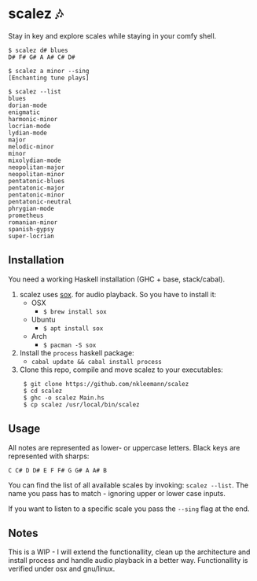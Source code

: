 # scalez :notes:

Stay in key and explore scales while staying in your comfy shell.

```
$ scalez d# blues
D# F# G# A A# C# D#

$ scalez a minor --sing
[Enchanting tune plays]

$ scalez --list
blues
dorian-mode
enigmatic
harmonic-minor
locrian-mode
lydian-mode
major
melodic-minor
minor
mixolydian-mode
neopolitan-major
neopolitan-minor
pentatonic-blues
pentatonic-major
pentatonic-minor
pentatonic-neutral
phrygian-mode
prometheus
romanian-minor
spanish-gypsy
super-locrian
```

## Installation

You need a working Haskell installation (GHC + base, stack/cabal).

1. scalez uses [sox](http://sox.sourceforge.net/). for audio playback. So you have to install it:
    * OSX
        * `$ brew install sox`
    * Ubuntu
        * `$ apt install sox`
    * Arch
        * `$ pacman -S sox`
2. Install the `process` haskell package:
    * `cabal update && cabal install process`
3. Clone this repo, compile and move scalez to your executables:
     ```
      $ git clone https://github.com/nkleemann/scalez
      $ cd scalez
      $ ghc -o scalez Main.hs
      $ cp scalez /usr/local/bin/scalez
      ```

## Usage

All notes are represented as lower- or uppercase letters. Black keys are represented with sharps:

```
C C# D D# E F F# G G# A A# B
```

You can find the list of all available scales by invoking: `scalez --list`. The name you pass has to match - ignoring upper or lower case inputs.

If you want to listen to a specific scale you pass the `--sing` flag at the end. 

## Notes
This is a WIP - I will extend the functionallity, clean up the architecture and install process and handle audio playback in a better way. Functionallity is verified under osx and gnu/linux.
